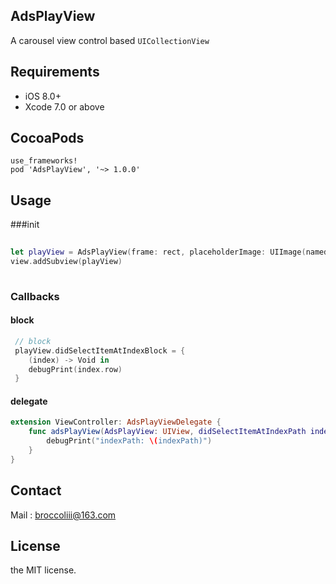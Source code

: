 
## AdsPlayView
A carousel view control based `UICollectionView`

## Requirements

* iOS 8.0+
* Xcode 7.0 or above

## CocoaPods

```
use_frameworks!
pod 'AdsPlayView', '~> 1.0.0'
```

## Usage

###init


``` swift	
						
let playView = AdsPlayView(frame: rect, placeholderImage: UIImage(named: "placeholder")!, URLArr: [url1, url2, url3, url4])
view.addSubview(playView)
        
```

### Callbacks


#### block
``` swift
 // block
 playView.didSelectItemAtIndexBlock = {
    (index) -> Void in
    debugPrint(index.row)
 }

```
#### delegate
``` swift
extension ViewController: AdsPlayViewDelegate {
    func adsPlayView(AdsPlayView: UIView, didSelectItemAtIndexPath indexPath: NSIndexPath) {
        debugPrint("indexPath: \(indexPath)")
    }
}
```

## Contact

Mail : broccoliii@163.com

## License

the MIT license. 
